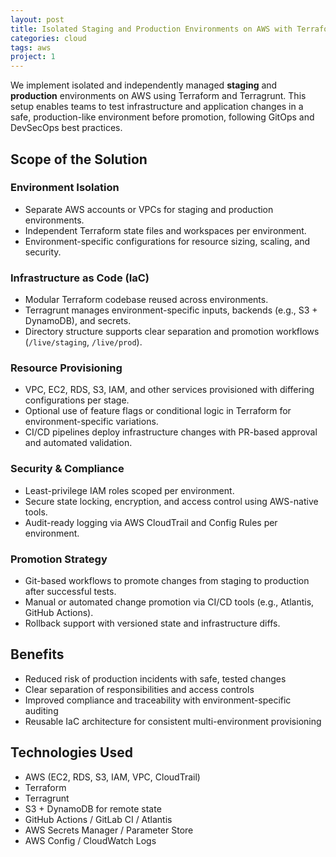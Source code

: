```yaml
---
layout: post
title: Isolated Staging and Production Environments on AWS with Terraform and Terragrunt
categories: cloud
tags: aws
project: 1
---
```


<!--more-->
 
We implement isolated and independently managed **staging** and **production** environments on AWS using Terraform and Terragrunt. This setup enables teams to test infrastructure and application changes in a safe, production-like environment before promotion, following GitOps and DevSecOps best practices.

## Scope of the Solution

### Environment Isolation
- Separate AWS accounts or VPCs for staging and production environments.  
- Independent Terraform state files and workspaces per environment.  
- Environment-specific configurations for resource sizing, scaling, and security.

### Infrastructure as Code (IaC)
- Modular Terraform codebase reused across environments.  
- Terragrunt manages environment-specific inputs, backends (e.g., S3 + DynamoDB), and secrets.  
- Directory structure supports clear separation and promotion workflows (`/live/staging`, `/live/prod`).

### Resource Provisioning
- VPC, EC2, RDS, S3, IAM, and other services provisioned with differing configurations per stage.  
- Optional use of feature flags or conditional logic in Terraform for environment-specific variations.  
- CI/CD pipelines deploy infrastructure changes with PR-based approval and automated validation.

### Security & Compliance
- Least-privilege IAM roles scoped per environment.  
- Secure state locking, encryption, and access control using AWS-native tools.  
- Audit-ready logging via AWS CloudTrail and Config Rules per environment.

### Promotion Strategy
- Git-based workflows to promote changes from staging to production after successful tests.  
- Manual or automated change promotion via CI/CD tools (e.g., Atlantis, GitHub Actions).  
- Rollback support with versioned state and infrastructure diffs.

## Benefits
- Reduced risk of production incidents with safe, tested changes  
- Clear separation of responsibilities and access controls  
- Improved compliance and traceability with environment-specific auditing  
- Reusable IaC architecture for consistent multi-environment provisioning

## Technologies Used
- AWS (EC2, RDS, S3, IAM, VPC, CloudTrail)  
- Terraform  
- Terragrunt  
- S3 + DynamoDB for remote state  
- GitHub Actions / GitLab CI / Atlantis  
- AWS Secrets Manager / Parameter Store  
- AWS Config / CloudWatch Logs
